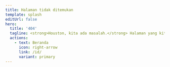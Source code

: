 ```yaml
---
title: Halaman tidak ditemukan
template: splash
editUrl: false
hero:
  title: '404'
  tagline: <strong>Houston, kita ada masalah.</strong> Halaman yang kita cari tidak ada.<br>Tolong cek kolom URL atau gunakan fitur pencarian.
  actions:
    - text: Beranda
      icon: right-arrow
      link: /id/
      variant: primary
---
```


